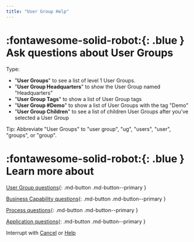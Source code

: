 ```yaml
---
title: "User Group Help"
---
```


# :fontawesome-solid-robot:{: .blue } Ask questions about User Groups

Type: 

- "**User Groups**" to see a list of level 1 User Groups. 
- "**User Group Headquarters**" to show the User Group named "Headquarters"
- "**User Group Tags**" to show a list of User Group tags
- "**User Group #Demo**" to show a list of User Groups with the tag "Demo"
- "**User Group Children**" to see a list of children User Groups after you've selected a User Group

Tip: Abbreviate "User Groups" to "user group", "ug", "users", "user", "groups", or "group".

# :fontawesome-solid-robot:{: .blue } Learn more about 

[User Group questions](../help-user-group/){: .md-button .md-button--primary }

[Business Capability questions](../help-business-capability/){: .md-button .md-button--primary }

[Process questions](../help-process/){: .md-button .md-button--primary }

[Application questions](../help-application/){: .md-button .md-button--primary }

Interrupt with [Cancel](../cancel/) or [Help](../help/)
